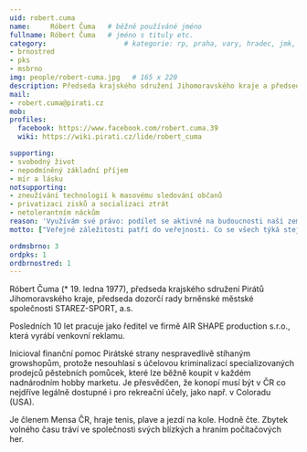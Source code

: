 ```yaml
---
uid: robert.cuma
name:     Róbert Čuma  	# běžně používáné jméno
fullname: Róbert Čuma  	# jméno s tituly etc.
category:                 	# kategorie: rp, praha, vary, hradec, jmk, senat
- brnostred
- pks
- msbrno
img: people/robert-cuma.jpg   # 165 x 220
description: Předseda krajského sdružení Jihomoravského kraje a předseda dozorčí rady společnosti STAREZ-SPORT a.s.          	# kratký popis, max 160 znaků
mail:
- robert.cuma@pirati.cz
mob:			  
profiles:             
  facebook: https://www.facebook.com/robert.cuma.39
  wiki: https://wiki.pirati.cz/lide/robert_cuma

supporting:
- svobodný život
- nepodmíněný základní příjem
- mír a lásku
notsupporting:
- zneužívání technologií k masovému sledování občanů
- privatizaci zisků a socializaci ztrát
- netolerantním náckům
reason: 'Využívám své právo: podílet se aktivně na budoucnosti naší země je určitě lepší, než nadávat u piva.'
motto: ["Veřejné záležitosti patří do veřejnosti. Co se všech týká stejnou měrou, měli by všichni řešit, nebo o tom přinejmenším vědět.", "Jan Amos Komenský"]

ordmsbrno: 3
ordpks: 1	  
ordbrnostred: 1
---
```


Róbert Čuma (* 19. ledna 1977), předseda krajského sdružení Pirátů Jihomoravského kraje, předseda dozorčí rady brněnské městské společnosti STAREZ-SPORT, a.s.

Posledních 10 let pracuje jako ředitel ve firmě AIR SHAPE production s.r.o., která vyrábí venkovní reklamu.

Inicioval finanční pomoc Pirátské strany nespravedlivě stíhaným growshopům, protože nesouhlasí s účelovou kriminalizací specializovaných prodejců pěstebních pomůcek, které lze běžně koupit v každém nadnárodním hobby marketu. Je přesvědčen, že konopí musí být v ČR co nejdříve legálně dostupné i pro rekreační účely, jako např. v Coloradu (USA).

Je členem Mensa ČR, hraje tenis, plave a jezdí na kole. Hodně čte. Zbytek volného času tráví ve společnosti svých blízkých a hraním počítačových her.
